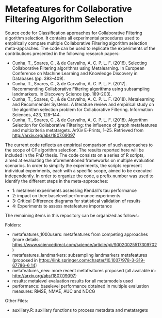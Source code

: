 # Metafeatures for Collaborative Filtering Algorithm Selection

Source code for Classification approaches for Collaborative Filtering algorithm selection. It contains all experimental procedures used to empirically compare multiple Collaborative Filtering algorithm selection meta-appraches. The code can be used to replicate the experiments of the contributions presented in the following research papers:

- Cunha, T., Soares, C., & de Carvalho, A. C. P. L. F. (2016). Selecting Collaborative Filtering algorithms using Metalearning. In European Conference on Machine Learning and Knowledge Discovery in Databases (pp. 393–409).
- Cunha, T., Soares, C., & de Carvalho, A. C. P. L. F. (2017). Recommending Collaborative Filtering algorithms using subsampling landmarkers. In Discovery Science (pp. 189–203).
- Cunha, T., Soares, C., & de Carvalho, A. C. P. L. F. (2018). Metalearning and Recommender Systems: A literature review and empirical study on the algorithm selection problem for Collaborative Filtering. Information Sciences, 423, 128–144. 
- Cunha, T., Soares, C., & de Carvalho, A. C. P. L. F. (2018). Algorithm Selection for Collaborative Filtering: the influence of graph metafeatures and multicriteria metatargets. ArXiv E-Prints, 1–25. Retrieved from http://arxiv.org/abs/1807.09097

The current code reflects an empirical comparison of such approaches to the scope of CF algorithm selection. The results reported here will be included in the PhD thesis. The code consists on a series of R scripts, aimed at evaluating the aforementioned frameworks on multiple evaluation scenarios. In order to simplify the experiments, the scripts represent individual experiments, each with a specific scope, aimed to be executed independently. In order to organize the code, a prefix number was used to identify the different steps in the meta-approaches:

- 1: metalevel experiments assessing Kendall's tau performance 
- 2: impact on thee baselevel performance experiments 
- 3: Critical Difference diagrams for statistical validation of results
- 4: Experiments to assess metafeature importance

The remaining items in this repository can be organized as follows:

Folders:
- metafeatures_1000users: metafeatures from competing approaches (more details: https://www.sciencedirect.com/science/article/pii/S0020025517309702)
- metafeatures_landmarkers: subsampling landmarkers metafeatures (proposed in https://link.springer.com/chapter/10.1007/978-3-319-67786-6_14)
- metafeatures_new: more recent metafeatures proposed (all available in: http://arxiv.org/abs/1807.09097)
- results: metalevel evaluation results for all metamodels used
- performance: baselevel performance obtained in multiple evaluation measures: RMSE, NMAE, AUC and NDCG

Other Files:
- auxiliary.R: auxiliary functions to process metadata and metatargets
